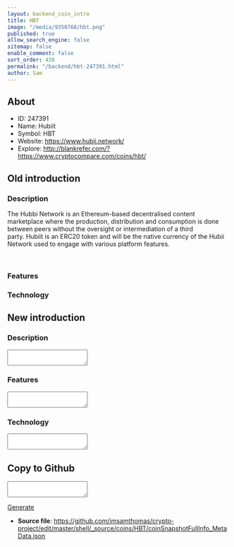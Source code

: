 ```yaml
---
layout: backend_coin_intro
title: HBT
image: "/media/9350768/hbt.png"
published: true
allow_search_engine: false
sitemap: false
enable_comment: false
sort_order: 438
permalink: "/backend/hbt-247391.html"
author: Sam
---
```


## About

- ID: 247391
- Name: Hubiit
- Symbol: HBT
- Website: https://www.hubii.network/
- Explore: http://blankrefer.com/?https://www.cryptocompare.com/coins/hbt/


## Old introduction

### Description

<p><span>The Hubbi Network is an </span><span>Ethereum-based decentralised content marketplace where the production, distribution and consumption is done between peers</span><span><span> </span></span><span>without </span><span>the oversight or intermediation of a third party. Hubiit is an ERC20 token and will be the native currency of the Hubii Network used to engage with various platform features.</span></p><p> </p>

### Features


### Technology




## New introduction


### Description
<textarea id="meta_description" name="description"></textarea>

### Features
<textarea id="meta_features" name="features"></textarea>

### Technology
<textarea id="meta_technology" name="technology"></textarea>


## Copy to Github

<textarea id="coinsnapshotfullinfo_metadata"></textarea>

<a href="#gen" onclick="generateMetaDatJson()">Generate</a>

- **Source file**: <a href="https://github.com/imsamthomas/crypto-project/edit/master/shell/_source/coins/HBT/coinSnapshotFullInfo_MetaData.json">https://github.com/imsamthomas/crypto-project/edit/master/shell/_source/coins/HBT/coinSnapshotFullInfo_MetaData.json</a>

